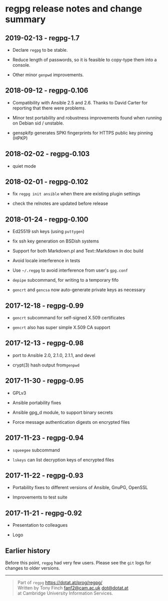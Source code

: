 regpg release notes and change summary
======================================

2019-02-13 - regpg-1.7
------------------------

* Declare `regpg` to be stable.

* Reduce length of passwords, so it is feasible to copy-type them into
  a console.

* Other minor `genpwd` improvements.


2018-09-12 - regpg-0.106
------------------------

* Compatibility with Ansible 2.5 and 2.6. Thanks to David Carter
  for reporting that there were problems.

* Minor test portability and robustness improvements found when
  running on Debian sid / unstable.

* genspkifp generates SPKI fingerprints for HTTPS public key pinning (HPKP)


2018-02-02 - regpg-0.103
------------------------

* quiet mode


2018-02-01 - regpg-0.102
------------------------

* fix `regpg init ansible` when there are existing plugin settings

* check the relnotes are updated before release


2018-01-24 - regpg-0.100
------------------------

* Ed25519 ssh keys (using `puttygen`)

* fix ssh key generation on BSDish systems

* Support for both Markdown.pl and Text::Markdown in doc build

* Avoid locale interference in tests

* Use `~/.regpg` to avoid interference from user's `gpg.conf`

* `depipe` subcommand, for writing to a temporary fifo

* `gencrt` and `gencsa` now auto-generate private keys as necessary


2017-12-18 - regpg-0.99
-----------------------

* `gencrt` subcommand for self-signed X.509 certificates

* `gencrt` also has super simple X.509 CA support


2017-12-13 - regpg-0.98
-----------------------

* port to Ansible 2.0, 2.1.0, 2.1.1, and devel

* crypt(3) hash output from`genpwd`


2017-11-30 - regpg-0.95
-----------------------

* GPLv3

* Ansible portability fixes

* Ansible gpg_d module, to support binary secrets

* Force message authentication digests on encrypted files


2017-11-23 - regpg-0.94
-----------------------

* `squeegee` subcommand

* `lskeys` can list decryption keys of encrypted files


2017-11-22 - regpg-0.93
-----------------------

* Portability fixes to different versions of Ansible, GnuPG, OpenSSL

* Improvements to test suite


2017-11-21 - regpg-0.92
-----------------------

* Presentation to colleagues

* Logo


Earlier history
---------------

Before this point, `regpg` had very few users. Please see the `git`
logs for changes to older versions.


---------------------------------------------------------------------------

> Part of `regpg` <https://dotat.at/prog/regpg/>  
> Written by Tony Finch <fanf2@cam.ac.uk> <dot@dotat.at>  
> at Cambridge University Information Services.  

<!--
    This file is free software: you can redistribute it and/or modify
    it under the terms of the GNU General Public License as published by
    the Free Software Foundation, either version 3 of the License, or
    (at your option) any later version.

    This file is distributed in the hope that it will be useful,
    but WITHOUT ANY WARRANTY; without even the implied warranty of
    MERCHANTABILITY or FITNESS FOR A PARTICULAR PURPOSE.  See the
    GNU General Public License for more details.

    You should have received a copy of the GNU General Public License
    along with regpg.  If not, see <http://www.gnu.org/licenses/>.
-->
